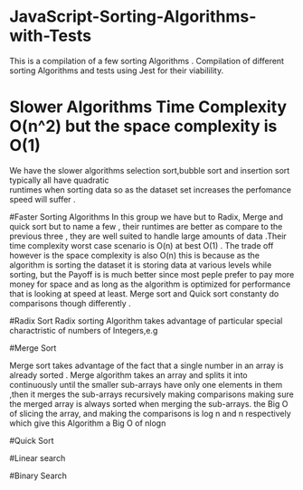 # JavaScript-Sorting-Algorithms-with-Tests
This is a compilation of a few sorting Algorithms .
Compilation of different sorting Algorithms
and tests using Jest for their viabilility.


# Slower Algorithms Time Complexity O(n^2) but the space complexity is O(1)
We have the slower algorithms selection sort,bubble sort and insertion sort typically all have quadratic  
runtimes when sorting data so as the dataset set increases the perfomance speed will suffer .



#Faster Sorting Algorithms
In this group we have but to Radix, Merge and quick sort but to name a few , their runtimes are better as compare to the previous three , they are well suited to handle large amounts of data .Their time complexity worst case scenario is O(n)  at best O(1) . The trade off however is the space complexity is also O(n)
 this is because as the algorithm  is sorting the dataset it is storing data at various levels while sorting, but the Payoff is is much better since most peple prefer to pay more money for space and as long as the algorithm is optimized for performance that is looking at speed at least.
 Merge sort and Quick sort constanty do comparisons though differently .
 
 #Radix Sort
 Radix sorting Algorithm takes advantage of particular special charactristic of numbers of Integers,e.g 
 
 
 #Merge Sort
 
 Merge sort takes advantage of the fact that a single number in an array is already sorted .
 Merge  algorithm takes an array and splits it into continuously until the smaller sub-arrays have only one elements in them ,then it merges the 
 sub-arrays recursively making comparisons making sure the merged array is always sorted when merging the sub-arrays.
 the Big O of slicing the array, and making the comparisons is log n and n respectively which give this Algorithm a Big O of nlogn
 
 
 
 #Quick Sort
 
 
 
 
 #Linear search
 
 
 
 
 #Binary Search
